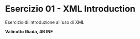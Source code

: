 # Esercizio 01 - XML Introduction 

Esercizio di introduzione all'uso di XML

**Valinotto Giada, 4B INF**